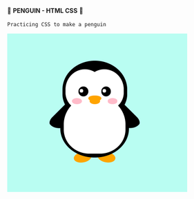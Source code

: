 🐧 **PENGUIN - HTML CSS** 🐧

`Practicing CSS to make a penguin`

![](https://github.com/Priya67/Penguin/blob/master/penguine_page.png)
